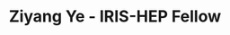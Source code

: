 ---
layout: fellow
pagetype: fellow
shortname: zye298
permalink: /fellows/zye298.html
fellow-name: Ziyang Ye
title: Ziyang Ye - IRIS-HEP Fellow
active: false
dates:
  start: 2022-05-30
  end: 2022-08-30
photo: /assets/images/team/fellows-2022/Ziyang-Ye.png
institution: University of Wisconsin-Madison
e-mail: zye72@wisc.edu
project_title: Add network measuring to data federation caches
project_goal: >
  The High-Luminosity Large Hadron Collider (HL-LHC) will bring a tremendous increase
  in data volume.  It is critical to ensure that the transfer and reuse of data works
  well in distributed data federations. Therefore, adding network performance tooling
  for data caching federations are needed. The expected outcome is a network measuring
  tool that is developed using Kubernetes deployments that orchestrate cache and perfSONAR
  containers to monitor the data transfer between origins and caches.
mentors:
- Brian Lin (UW-Madison)
proposal: /assets/pdf/fellows-2022/076-proposal-Ziyang-Ye.pdf
presentations:
- title: Add network measuring to data federation caches
  date: 2022-09-21
  url: https://indico.cern.ch/event/1195271/contributions/5056112/attachments/2513272/4320334/Ziyang-Ye%20iris-hep%20final.pdf
  meeting: IRIS-HEP Topical Meetings
  meetingurl: https://indico.cern.ch/event/1195271/
  recordingurl: https://youtu.be/H8mwFxK7sos
  focus-area: osglhc
current_status: ''
github-username: zye298
linkedin-profile: https://www.linkedin.com/in/ziyang-ye-6a26a621b
focus-area:
challenge-area:
---